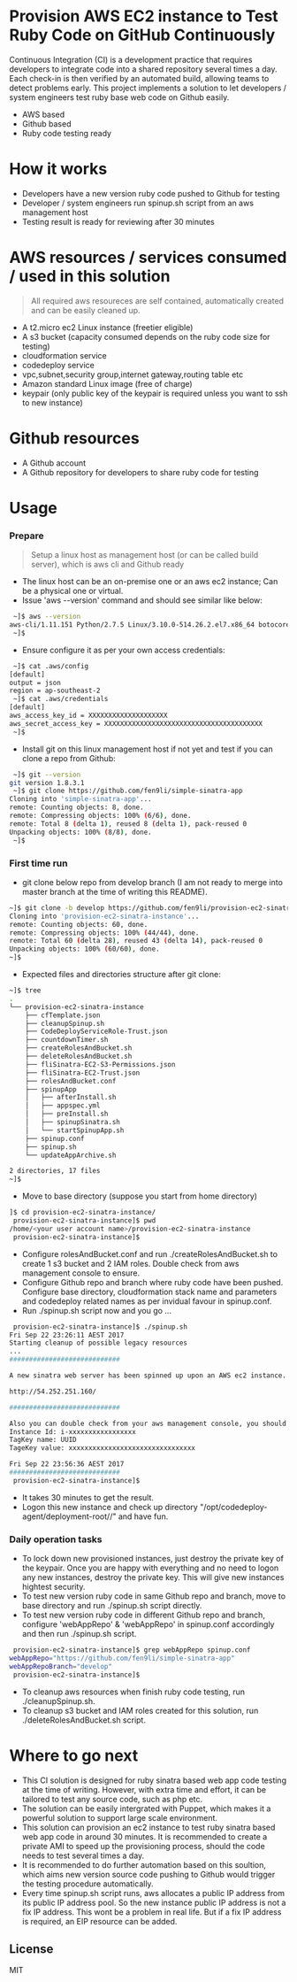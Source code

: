 # Provision AWS EC2 instance to Test Ruby Code on GitHub Continuously 

Continuous Integration (CI) is a development practice that requires developers to integrate code into a shared repository several times a day. Each check-in is then verified by an automated build, allowing teams to detect problems early. This project implements a solution to let developers / system engineers test ruby base web code on Github easily.

  - AWS based 
  - Github based
  - Ruby code testing ready

# How it works

  - Developers have a new version ruby code pushed to Github for testing
  - Developer / system engineers run spinup.sh script from an aws management host
  - Testing result is ready for reviewing after 30 minutes

# AWS resources / services consumed / used in this solution
> All required aws resoureces are self contained, automatically created and can be easily cleaned up.
  - A t2.micro ec2 Linux instance (freetier eligible)
  - A s3 bucket (capacity consumed depends on the ruby code size for testing)
  - cloudformation service
  - codedeploy service
  - vpc,subnet,security group,internet gateway,routing table etc
  - Amazon standard Linux image (free of charge)
  - keypair (only public key of the keypair is required unless you want to ssh to new instance)

# Github resources

  - A Github account
  - A Github repository for developers to share ruby code for testing

# Usage
### Prepare
> Setup a linux host as management host (or can be called build server), which is aws cli and Github ready 
* The linux host can be an on-premise one or an aws ec2 instance; Can be a physical one or virtual.
* Issue 'aws --version' command and should see similar like below: 

```sh
 ~]$ aws --version
aws-cli/1.11.151 Python/2.7.5 Linux/3.10.0-514.26.2.el7.x86_64 botocore/1.7.9
 ~]$
```

* Ensure configure it as per your own access credentials: 
```sh
 ~]$ cat .aws/config
[default]
output = json
region = ap-southeast-2
 ~]$ cat .aws/credentials
[default]
aws_access_key_id = XXXXXXXXXXXXXXXXXXXX
aws_secret_access_key = XXXXXXXXXXXXXXXXXXXXXXXXXXXXXXXXXXXXXXXX
 ~]$
```

* Install git on this linux management host if not yet and test if you can clone a repo from Github:
 
```sh
 ~]$ git --version
git version 1.8.3.1
 ~]$ git clone https://github.com/fen9li/simple-sinatra-app
Cloning into 'simple-sinatra-app'...
remote: Counting objects: 8, done.
remote: Compressing objects: 100% (6/6), done.
remote: Total 8 (delta 1), reused 8 (delta 1), pack-reused 0
Unpacking objects: 100% (8/8), done.
 ~]$
```

### First time run
* git clone below repo from develop branch (I am not ready to merge into master branch at the time of writing this README). 

```sh
~]$ git clone -b develop https://github.com/fen9li/provision-ec2-sinatra-instance
Cloning into 'provision-ec2-sinatra-instance'...
remote: Counting objects: 60, done.
remote: Compressing objects: 100% (44/44), done.
remote: Total 60 (delta 28), reused 43 (delta 14), pack-reused 0
Unpacking objects: 100% (60/60), done.
~]$
```

* Expected files and directories structure after git clone: 

```sh
~]$ tree
.
└── provision-ec2-sinatra-instance
    ├── cfTemplate.json
    ├── cleanupSpinup.sh
    ├── CodeDeployServiceRole-Trust.json
    ├── countdownTimer.sh
    ├── createRolesAndBucket.sh
    ├── deleteRolesAndBucket.sh
    ├── fliSinatra-EC2-S3-Permissions.json
    ├── fliSinatra-EC2-Trust.json
    ├── rolesAndBucket.conf
    ├── spinupApp
    │   ├── afterInstall.sh
    │   ├── appspec.yml
    │   ├── preInstall.sh
    │   ├── spinupSinatra.sh
    │   └── startSpinupApp.sh
    ├── spinup.conf
    ├── spinup.sh
    └── updateAppArchive.sh

2 directories, 17 files
~]$
```

* Move to base directory (suppose you start from home directory)

```sh
]$ cd provision-ec2-sinatra-instance/
 provision-ec2-sinatra-instance]$ pwd
/home/<your user account name>/provision-ec2-sinatra-instance
 provision-ec2-sinatra-instance]$
```

* Configure rolesAndBucket.conf and run ./createRolesAndBucket.sh to create 1 s3 bucket and 2 IAM roles. Double check from aws management console to ensure.
* Configure Github repo and branch where ruby code have been pushed. Configure base directory, cloudformation stack name and parameters and codedeploy related names as per invidual favour in spinup.conf. 
* Run ./spinup.sh script now and you go ...

```sh
 provision-ec2-sinatra-instance]$ ./spinup.sh
Fri Sep 22 23:26:11 AEST 2017
Starting cleanup of possible legacy resources
...
############################

A new sinatra web server has been spinned up upon an AWS ec2 instance. To test it, enter below link in your web browser... and you should see a Hello World message ...

http://54.252.251.160/

############################

Also you can double check from your aws management console, you should be able to see an ec2 instance with below details...
Instance Id: i-xxxxxxxxxxxxxxxxx
TagKey name: UUID
TageKey value: xxxxxxxxxxxxxxxxxxxxxxxxxxxxxxxx

Fri Sep 22 23:56:36 AEST 2017
############################
 provision-ec2-sinatra-instance]$
```

* It takes 30 minutes to get the result. 
* Logon this new instance and check up directory "/opt/codedeploy-agent/deployment-root/<deploymentGroupId>/<deploymentId>" and have fun.

### Daily operation tasks 
* To lock down new provisioned instances, just destroy the private key of the keypair. Once you are happy with everything and no need to logon any new instances, destroy the private key. This will give new instances hightest security.
* To test new version ruby code in same Github repo and branch, move to base directory and run ./spinup.sh script directly.
* To test new version ruby code in different Github repo and branch, configure 'webAppRepo' & 'webAppRepo' in spinup.conf accordingly and then run ./spinup.sh script.

```sh
 provision-ec2-sinatra-instance]$ grep webAppRepo spinup.conf
webAppRepo="https://github.com/fen9li/simple-sinatra-app"
webAppRepoBranch="develop"
 provision-ec2-sinatra-instance]$
```

* To cleanup aws resources when finish ruby code testing, run ./cleanupSpinup.sh.
* To cleanup s3 bucket and IAM roles created for this solution, run ./deleteRolesAndBucket.sh script.

# Where to go next
* This CI solution is designed for ruby sinatra based web app code testing at the time of writing. However, with extra time and effort, it can be tailored to test any source code, such as php etc.  
* The solution can be easily intergrated with Puppet, which makes it a powerful solution to support large scale environment.
* This solution can provision an ec2 instance to test ruby sinatra based web app code in around 30 minutes. It is recommended to create a private AMI to speed up the provisioning process, should the code needs to test several times a day.
* It is recommended to do further automation based on this soultion, which aims new version source code pushing to Github would trigger the testing procedure automatically. 
* Every time spinup.sh script runs, aws allocates a public IP address from its public IP address pool. So the new instance public IP address is not a fix IP address. This wont be a problem in real life. But if a fix IP address is required, an EIP resource can be added. 

License
----
MIT
